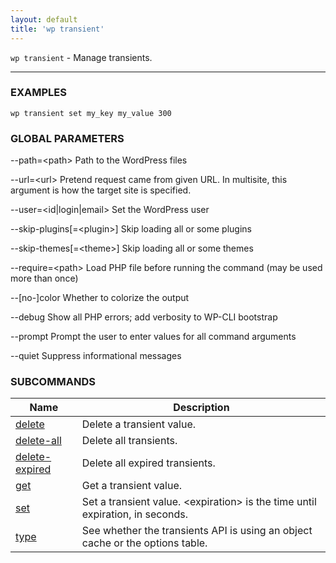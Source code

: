```yaml
---
layout: default
title: 'wp transient'
---
```


`wp transient` - Manage transients.

<hr />

### EXAMPLES

    wp transient set my_key my_value 300

### GLOBAL PARAMETERS

  \--path=&lt;path&gt;
      Path to the WordPress files

  \--url=&lt;url&gt;
      Pretend request came from given URL. In multisite, this argument is how the target site is specified.

  \--user=&lt;id|login|email&gt;
      Set the WordPress user

  \--skip-plugins[=&lt;plugin&gt;]
      Skip loading all or some plugins

  \--skip-themes[=&lt;theme&gt;]
      Skip loading all or some themes

  \--require=&lt;path&gt;
      Load PHP file before running the command (may be used more than once)

  \--[no-]color
      Whether to colorize the output

  \--debug
      Show all PHP errors; add verbosity to WP-CLI bootstrap

  \--prompt
      Prompt the user to enter values for all command arguments

  \--quiet
      Suppress informational messages



### SUBCOMMANDS

<table>
	<thead>
	<tr>
		<th>Name</th>
		<th>Description</th>
	</tr>
	</thead>
	<tbody>
		<tr>
			<td><a href="/commands/transient/delete/">delete</a></td>
			<td>Delete a transient value.</td>
		</tr>
		<tr>
			<td><a href="/commands/transient/delete-all/">delete-all</a></td>
			<td>Delete all transients.</td>
		</tr>
		<tr>
			<td><a href="/commands/transient/delete-expired/">delete-expired</a></td>
			<td>Delete all expired transients.</td>
		</tr>
		<tr>
			<td><a href="/commands/transient/get/">get</a></td>
			<td>Get a transient value.</td>
		</tr>
		<tr>
			<td><a href="/commands/transient/set/">set</a></td>
			<td>Set a transient value. &lt;expiration&gt; is the time until expiration, in seconds.</td>
		</tr>
		<tr>
			<td><a href="/commands/transient/type/">type</a></td>
			<td>See whether the transients API is using an object cache or the options table.</td>
		</tr>
	</tbody>
</table>
